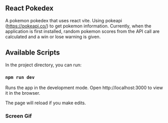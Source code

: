 <h2>React Pokedex</h2>

A pokemon pokedex that uses react vite. Using pokeapi (https://pokeapi.co/) to get pokemon information. Currently, when the application is first installed, random pokemon scores from the API call are calculated and a win or lose warning is given.

<h2>Available Scripts</h2>

In the project directory, you can run:

### `npm run dev`

Runs the app in the development mode.
Open http://localhost:3000 to view it in the browser.

The page will reload if you make edits.

<h3>Screen Gif</h3>
